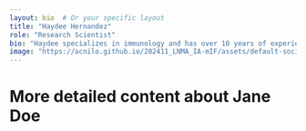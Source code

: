 ```yaml
---
layout: bio  # Or your specific layout
title: "Haydee Hernandez"
role: "Research Scientist"
bio: "Haydee specializes in immunology and has over 10 years of experience in the field."
image: "https://acnilo.github.io/202411_LNMA_IA-mIF/assets/default-social-image.png"
---
```


# More detailed content about Jane Doe
